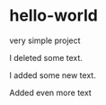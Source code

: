 # hello-world
very simple project

I deleted some text.

I added some new text.

Added even more text
